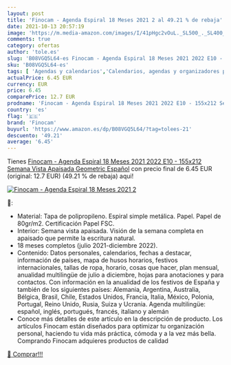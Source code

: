 ```yaml
---
layout: post
title: 'Finocam - Agenda Espiral 18 Meses 2021 2 al 49.21 % de rebaja'
date: 2021-10-13 20:57:19
image: 'https://m.media-amazon.com/images/I/41pHgc2vOuL._SL500_._SL400_.jpg'
comments: true
category: ofertas
author: 'tole.es'
slug: 'B08VGQ5L64-es Finocam - Agenda Espiral 18 Meses 2021 2022 E10 - 155x212...'
sku: 'B08VGQ5L64-es'
tags: [ 'Agendas y calendarios','Calendarios, agendas y organizadores personales','Oficina y papelería','finocam', ]
actualPrice: 6.45 EUR
currency: EUR
price: 6.45
comparePrice: 12.7 EUR
prodname: 'Finocam - Agenda Espiral 18 Meses 2021 2022 E10 - 155x212 Semana Vista Apaisada Geometric Español'
country: 'es'
flag: '🇪🇸'
brand: 'Finocam'
buyurl: 'https://www.amazon.es/dp/B08VGQ5L64/?tag=tolees-21'
descuento: '49.21'
average: '6.45'
---
```


Tienes [Finocam - Agenda Espiral 18 Meses 2021 2022 E10 - 155x212 Semana Vista Apaisada Geometric Español](https://www.amazon.es/dp/B08VGQ5L64/?tag=tolees-21) con precio final de  6.45 EUR (original: 12.7 EUR) (49.21 %  de rebaja) aqui!

[![Finocam - Agenda Espiral 18 Meses 2021 2](https://m.media-amazon.com/images/I/41pHgc2vOuL._SL500_._SL400_.jpg)](https://www.amazon.es/dp/B08VGQ5L64/?tag=tolees-21)

🔎:

- Material: Tapa de polipropileno. Espiral simple metálica. Papel. Papel de 80gr/m2. Certificación Papel FSC.
- Interior: Semana vista apaisada. Visión de la semana completa en apaisado que permite la escritura natural.
- 18 meses completos (julio 2021-diciembre 2022).
- Contenido: Datos personales, calendarios, fechas a destacar, información de países, mapa de husos horarios, festivos internacionales, tallas de ropa, horario, cosas que hacer, plan mensual, anualidad multilingüe de julio a diciembre, hojas para anotaciones y para contactos. Con información en la anualidad de los festivos de España y también de los siguientes países: Alemania, Argentina, Australia, Bélgica, Brasil, Chile, Estados Unidos, Francia, Italia, México, Polonia, Portugal, Reino Unido, Rusia, Suiza y Ucrania. Agenda multilingüe: español, inglés, portugués, francés, italiano y alemán
- Conoce más detalles de este artículo en la descripción de producto. Los artículos Finocam están diseñados para optimizar tu organización personal, haciendo tu vida más práctica, cómoda y a la vez más bella. Comprando Finocam adquieres productos de calidad

[🛒 Comprar!!!](https://www.amazon.es/dp/B08VGQ5L64/?tag=tolees-21)
